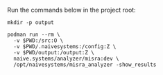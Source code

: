 Run the commands below in the project root:

```
mkdir -p output

podman run --rm \
  -v $PWD:/src:O \
  -v $PWD/.naivesystems:/config:Z \
  -v $PWD/output:/output:Z \
  naive.systems/analyzer/misra:dev \
  /opt/naivesystems/misra_analyzer -show_results
```
